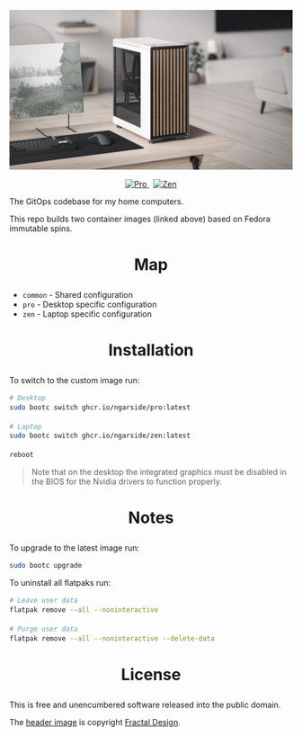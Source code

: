 <!-- This is free and unencumbered software released into the public domain -->

![Fractal Design North](media/north.jpg)

<p align=center>
	<a href="https://github.com/ngarside/client/pkgs/container/pro">
		<img alt="Pro" src="https://img.shields.io/badge/pro-desktop-brightgreen?style=for-the-badge">
	</a>
	&nbsp;
	<a href="https://github.com/ngarside/client/pkgs/container/zen">
		<img alt="Zen" src="https://img.shields.io/badge/zen-laptop-blue?style=for-the-badge">
	</a>
</p>

The GitOps codebase for my home computers.

This repo builds two container images (linked above) based on Fedora immutable spins.

# <p align=center>Map

- `common` - Shared configuration
- `pro` - Desktop specific configuration
- `zen` - Laptop specific configuration

# <p align=center>Installation

To switch to the custom image run:

```sh
# Desktop
sudo bootc switch ghcr.io/ngarside/pro:latest

# Laptop
sudo bootc switch ghcr.io/ngarside/zen:latest

reboot
```

> Note that on the desktop the integrated graphics must be disabled in the BIOS for the Nvidia
> drivers to function properly.

# <p align=center>Notes

To upgrade to the latest image run:

```sh
sudo bootc upgrade
```

To uninstall all flatpaks run:

```sh
# Leave user data
flatpak remove --all --noninteractive

# Purge user data
flatpak remove --all --noninteractive --delete-data
```

# <p align=center>License

This is free and unencumbered software released into the public domain.

The [header image](media/north.jpg) is copyright [Fractal Design](https://www.fractal-design.com).
